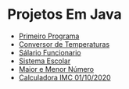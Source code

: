 <h1>Projetos Em Java</h1>

<ul>
<a href="https://github.com/miguelhp373/TecnicasdeProgramacao/tree/master/Java/HelloJava"><li>Primeiro Programa</li></a>
<a href="https://github.com/miguelhp373/TecnicasdeProgramacao/tree/master/conversordetemperatura"><li>Conversor de Temperaturas</li></a>
<a href=""><li>Sálario Funcionario</li></a>
<a href=""><li>Sistema Escolar</li></a>
<a href=""><li>Maior e Menor Número</li></a>
<a href=""><li>Calculadora IMC 01/10/2020</li></a>
 
 </ul>
